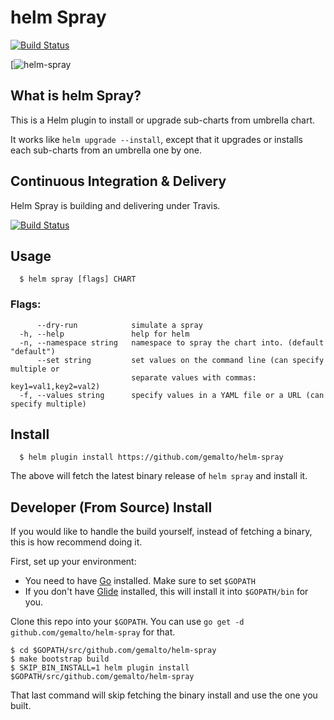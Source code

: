 # helm Spray

[![Build Status](https://api.travis-ci.com/gemalto/helm-spray.svg?branch=master)](https://travis-ci.com/gemalto/helm-spray)

[![helm-spray](https://gemalto.github.io/helm-spray/logo/helm-spray_150x150.png)

## What is helm Spray?

This is a Helm plugin to install or upgrade sub-charts from umbrella chart.

It works like `helm upgrade --install`, except that it upgrades or installs each sub-charts from an umbrella one by one.


## Continuous Integration & Delivery

Helm Spray is building and delivering under Travis.

[![Build Status](https://api.travis-ci.com/gemalto/helm-spray.svg?branch=master)](https://travis-ci.com/gemalto/helm-spray)


## Usage

```
  $ helm spray [flags] CHART
```

### Flags:

```
      --dry-run            simulate a spray
  -h, --help               help for helm
  -n, --namespace string   namespace to spray the chart into. (default "default")
      --set string         set values on the command line (can specify multiple or 
                           separate values with commas: key1=val1,key2=val2)
  -f, --values string      specify values in a YAML file or a URL (can specify multiple)
```

## Install

```
  $ helm plugin install https://github.com/gemalto/helm-spray
```

The above will fetch the latest binary release of `helm spray` and install it.

## Developer (From Source) Install

If you would like to handle the build yourself, instead of fetching a binary,
this is how recommend doing it.

First, set up your environment:

- You need to have [Go](http://golang.org) installed. Make sure to set `$GOPATH`
- If you don't have [Glide](http://glide.sh) installed, this will install it into
  `$GOPATH/bin` for you.

Clone this repo into your `$GOPATH`. You can use `go get -d github.com/gemalto/helm-spray`
for that.

```
$ cd $GOPATH/src/github.com/gemalto/helm-spray
$ make bootstrap build
$ SKIP_BIN_INSTALL=1 helm plugin install $GOPATH/src/github.com/gemalto/helm-spray
```

That last command will skip fetching the binary install and use the one you
built.
